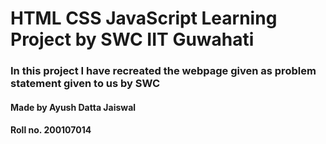 # HTML CSS JavaScript Learning Project by SWC IIT Guwahati

### In this project I have recreated the webpage given as problem statement given to us by SWC

#### Made by Ayush Datta Jaiswal
#### Roll no. 200107014
 
